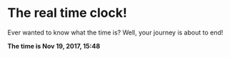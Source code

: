# The real time clock!

Ever wanted to know what the time is? Well, your journey is about to end!

**The time is Nov 19, 2017, 15:48**